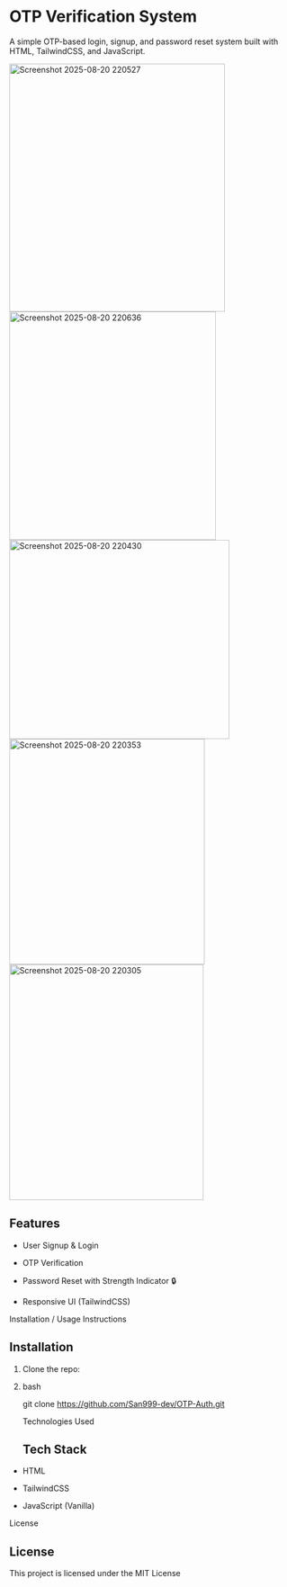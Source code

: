 # OTP Verification System 

A simple OTP-based login, signup, and password reset system built with HTML, TailwindCSS, and JavaScript.  



<img width="383" height="441" alt="Screenshot 2025-08-20 220527" src="https://github.com/user-attachments/assets/5a26fbdc-fa56-4bf3-b627-2edca6033843" />

<img width="367" height="406" alt="Screenshot 2025-08-20 220636" src="https://github.com/user-attachments/assets/c53052be-6319-48a3-9683-b6b5b108378f" />


<img width="391" height="354" alt="Screenshot 2025-08-20 220430" src="https://github.com/user-attachments/assets/0d91edc6-11f7-4413-bed7-14c04225be7a" />


<img width="347" height="401" alt="Screenshot 2025-08-20 220353" src="https://github.com/user-attachments/assets/bb521afc-9d7f-462f-aebc-03dd8c55d43f" />


<img width="345" height="419" alt="Screenshot 2025-08-20 220305" src="https://github.com/user-attachments/assets/cb8f4c9b-1d8c-4cd6-85d1-5c46b9d0bd14" />


## Features
- User Signup & Login
  
- OTP Verification
  
- Password Reset with Strength Indicator 🔒
  
- Responsive UI (TailwindCSS)


Installation / Usage Instructions

## Installation
1. Clone the repo:
2. 
   bash
   
   git clone https://github.com/San999-dev/OTP-Auth.git

   Technologies Used
   ## Tech Stack
   
- HTML
 
- TailwindCSS
  
- JavaScript (Vanilla)

License

## License

This project is licensed under the MIT License

